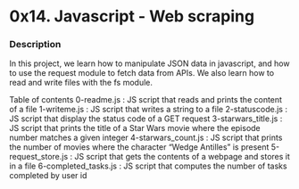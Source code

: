 <h1>0x14. Javascript - Web scraping</h1>
<h3>Description</h3>
In this project, we learn how to manipulate JSON data in javascript, and how to use the request module to fetch data from APIs. We also learn how to read and write files with the fs module.

Table of contents
0-readme.js :	        JS script that reads and prints the content of a file
1-writeme.js :          JS script that writes a string to a file
2-statuscode.js :	    JS script that display the status code of a GET request
3-starwars_title.js :	JS script that prints the title of a Star Wars movie where the episode number matches a given integer
4-starwars_count.js :	JS script that prints the number of movies where the character “Wedge Antilles” is present
5-request_store.js :	JS script that gets the contents of a webpage and stores it in a file
6-completed_tasks.js :	JS script that computes the number of tasks completed by user id
